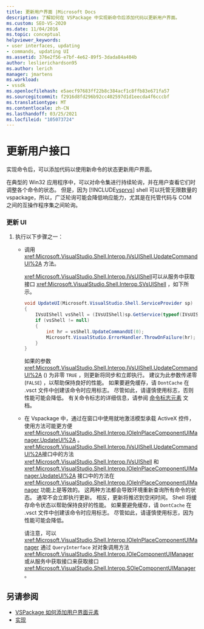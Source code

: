 ```yaml
---
title: 更新用户界面 |Microsoft Docs
description: 了解如何在 VSPackage 中实现新命令后添加代码以更新用户界面。
ms.custom: SEO-VS-2020
ms.date: 11/04/2016
ms.topic: conceptual
helpviewer_keywords:
- user interfaces, updating
- commands, updating UI
ms.assetid: 376e2f56-e7bf-4e62-89f5-3dada84a404b
author: leslierichardson95
ms.author: lerich
manager: jmartens
ms.workload:
- vssdk
ms.openlocfilehash: e5aecf97683ff22b8c384acf1c8ffb83e671fa57
ms.sourcegitcommit: f2916d8fd296b92cc402597d1d1eecda4f6cccbf
ms.translationtype: MT
ms.contentlocale: zh-CN
ms.lasthandoff: 03/25/2021
ms.locfileid: "105073724"
---
```

# <a name="updating-the-user-interface"></a>更新用户接口
实现命令后，可以添加代码以使用新命令的状态更新用户界面。

 在典型的 Win32 应用程序中，可以对命令集进行持续轮询，并在用户查看它们时调整各个命令的状态。 但是，因为 [!INCLUDE[vsprvs](../code-quality/includes/vsprvs_md.md)] shell 可以托管无限数量的 vspackage，所以，广泛轮询可能会降低响应能力，尤其是在托管代码与 COM 之间的互操作程序集之间轮询。

### <a name="to-update-the-ui"></a>更新 UI

1. 执行以下步骤之一：

    - 调用 <xref:Microsoft.VisualStudio.Shell.Interop.IVsUIShell.UpdateCommandUI%2A> 方法。

         <xref:Microsoft.VisualStudio.Shell.Interop.IVsUIShell>可以从服务中获取接口 <xref:Microsoft.VisualStudio.Shell.Interop.SVsUIShell> ，如下所示。

        ```csharp
        void UpdateUI(Microsoft.VisualStudio.Shell.ServiceProvider sp)
        {
            IVsUIShell vsShell = (IVsUIShell)sp.GetService(typeof(IVsUIShell));
            if (vsShell != null)
            {
                int hr = vsShell.UpdateCommandUI(0);
                Microsoft.VisualStudio.ErrorHandler.ThrowOnFailure(hr);
            }
        }

        ```

         如果的参数 <xref:Microsoft.VisualStudio.Shell.Interop.IVsUIShell.UpdateCommandUI%2A> () 为非零 `TRUE` ，则更新将同步和立即执行。 建议为此参数传递零 (`FALSE`) ，以帮助保持良好的性能。 如果要避免缓存，请 `DontCache` 在 .vsct 文件中创建该命令时应用标志。 尽管如此，请谨慎使用标志，否则性能可能会降低。 有关命令标志的详细信息，请参阅 [命令标志元素](../extensibility/command-flag-element.md) 文档。

    - 在 Vspackage 中，通过在窗口中使用就地激活模型承载 ActiveX 控件，使用方法可能更方便 <xref:Microsoft.VisualStudio.Shell.Interop.IOleInPlaceComponentUIManager.UpdateUI%2A> 。 <xref:Microsoft.VisualStudio.Shell.Interop.IVsUIShell.UpdateCommandUI%2A>接口中的方法 <xref:Microsoft.VisualStudio.Shell.Interop.IVsUIShell> 和 <xref:Microsoft.VisualStudio.Shell.Interop.IOleInPlaceComponentUIManager.UpdateUI%2A> 接口中的方法在 <xref:Microsoft.VisualStudio.Shell.Interop.IOleInPlaceComponentUIManager> 功能上是等效的。 这两种方法都会导致环境重新查询所有命令的状态。 通常不会立即执行更新。 相反，更新将推迟到空闲时间。 Shell 将缓存命令状态以帮助保持良好的性能。 如果要避免缓存，请 `DontCache` 在 .vsct 文件中创建该命令时应用标志。 尽管如此，请谨慎使用标志，因为性能可能会降低。

         请注意，可以 <xref:Microsoft.VisualStudio.Shell.Interop.IOleInPlaceComponentUIManager> 通过 `QueryInterface` 对对象调用方法 <xref:Microsoft.VisualStudio.Shell.Interop.IOleComponentUIManager> 或从服务中获取接口来获取接口 <xref:Microsoft.VisualStudio.Shell.Interop.SOleComponentUIManager> 。

## <a name="see-also"></a>另请参阅
- [VSPackage 如何添加用户界面元素](../extensibility/internals/how-vspackages-add-user-interface-elements.md)
- [实现](../extensibility/internals/command-implementation.md)
